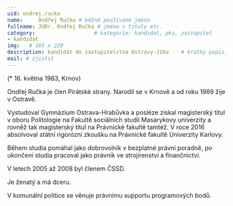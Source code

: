 ```yaml
---
uid: ondrej.rucka
name:     Ondřej Ručka # běžně používáné jméno
fullname: JUDr. Ondřej Ručka # jméno s tituly etc.
category:                 	# kategorie: kandidat, pks, zastupitel
- kandidat 
img:   # 165 x 220
description: kandidát do zastupitelstva Ostravy-Jihu   	# kratký popis, max 160 znaků
mail: # zjistit
---
```


(* 16. května 1983, Krnov) 

Ondřej Ručka je člen Pirátské strany. Narodil se v Krnově a od roku 1989 žije v Ostravě.

Vystudoval Gymnázium Ostrava-Hrabůvka a posléze získal magisterský titul v oboru Politologie na Fakultě sociálních studií Masarykovy univerzity a rovněž tak magisterský titul na Právnické fakultě tamtéž. V roce 2016 absolvoval státní rigorózní zkoušku na Právnické fakultě Univerzity Karlovy.

Během studia pomáhal jako dobrovolník v bezplatné právní poradně, po ukončení studia pracoval jako právník ve strojírenství a finančnictví.

V letech 2005 až 2008 byl členem ČSSD.

Je ženatý a má dceru.

V komunální politice se věnuje právnímu supportu programových bodů.
